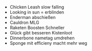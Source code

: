- Chicken Leash slow falling
- Looking in sun = erblinden 
- Enderman abschießen
- Cauldron MLG 
- Raketen Boosten Schneller
- Glück gibt besseren Kistenloot
- Dinnerbone nametag umdrehen
- Sponge mit efficieny macht mehr weg